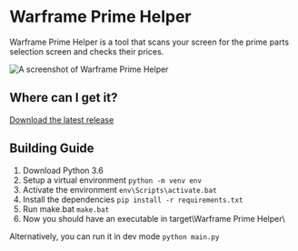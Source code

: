 # Warframe Prime Helper

Warframe Prime Helper is a tool that scans your screen for the prime parts selection screen and checks their prices.

![A screenshot of Warframe Prime Helper](https://i.imgur.com/8YHsmS8.png)

## Where can I get it?

[Download the latest release](https://github.com/donaldsa18/WarframeTools/releases)

## Building Guide
1. Download Python 3.6
2. Setup a virtual environment
`python -m venv env`
3. Activate the environment
`env\Scripts\activate.bat`
4. Install the dependencies
`pip install -r requirements.txt`
5. Run make.bat
`make.bat`
6. Now you should have an executable in target\Warframe Prime Helper\

Alternatively, you can run it in dev mode
`python main.py`
